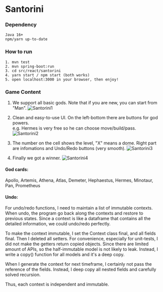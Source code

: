 # Santorini

### Dependency
```
Java 16+
npm/yarn up-to-date
```

### How to run
```
1. mvn test
2. mvn spring-boot:run
3. cd src/react/santorini
4. yarn start / npm start (both works)
5. open localhost:3000 in your browser, then enjoy!
```

### Game Content
1. We support all basic gods. Note that if you are new, you can start from "Man".
![Santorini1](https://raw.githubusercontent.com/CMU-17-214/hw3-santorini-wfyhehe/main/santorini1.png?token=AGFZBBYU3YEL6QPI3ZMTYF3BRIC44)

2. Clean and easy-to-use UI. On the left-bottom there are buttons for god powers.  
e.g. Hermes is very free so he can choose move/build/pass.
![Santorini2](https://raw.githubusercontent.com/CMU-17-214/hw3-santorini-wfyhehe/main/santorini2.png?token=AGFZBBZMMZIBXKUJ42MPCOTBRIDLK)

3. The number on the cell shows the level, "X" means a dome. Right part are infomations and 
   Undo/Redo buttons (very smooth).
![Santorini3](https://raw.githubusercontent.com/CMU-17-214/hw3-santorini-wfyhehe/main/santorini3.png?token=AGFZBB4RB35MMOLFEBGX6MTBRIDWO)

4. Finally we got a winner.
![Santorini4](https://raw.githubusercontent.com/CMU-17-214/hw3-santorini-wfyhehe/main/santorini4.png?token=AGFZBB6G2KZ4I45LFHGLINDBRIEHA)

#### God cards:
Apollo, Artemis, Athena, Atlas, Demeter, Hephaestus, Hermes, Minotaur, Pan, Prometheus

#### Undo:
For undo/redo functions, I need to maintain a list of immutable contexts. When undo, the program 
go back along the contexts and restore to previous states. Since a context is like a dataframe 
that contains all the detailed information, we could undo/redo perfectly.

To make the context immutable, I set the Context class final, and all fields final. Then I 
deleted all setters. For convenience, especially for unit-tests, I did not make the getters 
return copied objects. Since there are limited amount of APIs, so the half-immutable model is 
not likely to leak. Instead, I write a copy() function for all models and it's a deep copy. 

When I generate the context for next timeframe, I certainly not pass the reference of the fields.
Instead, I deep copy all nested fields and carefully solved recursion.

Thus, each context is independent and immutable.
